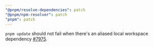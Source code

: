 ```yaml
---
"@pnpm/resolve-dependencies": patch
"@pnpm/npm-resolver": patch
"pnpm": patch
---
```


`pnpm update` should not fail when there's an aliased local workspace dependency [#7975](https://github.com/pnpm/pnpm/issues/7975).
